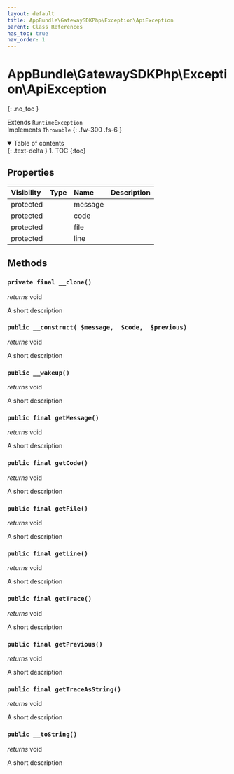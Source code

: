 ```yaml
---
layout: default
title: AppBundle\GatewaySDKPhp\Exception\ApiException
parent: Class References
has_toc: true
nav_order: 1
---
```


# AppBundle\GatewaySDKPhp\Exception\ApiException
{: .no_toc }

Extends `RuntimeException` <br> Implements `Throwable`
{: .fw-300 .fs-6 }

<details open markdown="block">
  <summary>
    Table of contents
  </summary>
  {: .text-delta }
1. TOC
{:toc}
</details>

## Properties

| Visibility | Type | Name | Description |
| :--- | :--- | :--- | :--- |
| protected |  | message |  |
| protected |  | code |  |
| protected |  | file |  |
| protected |  | line |  |


## Methods

### `private final __clone()`

*returns* void

A short description

### `public __construct( $message,  $code,  $previous)`

*returns* void

A short description

### `public __wakeup()`

*returns* void

A short description

### `public final getMessage()`

*returns* void

A short description

### `public final getCode()`

*returns* void

A short description

### `public final getFile()`

*returns* void

A short description

### `public final getLine()`

*returns* void

A short description

### `public final getTrace()`

*returns* void

A short description

### `public final getPrevious()`

*returns* void

A short description

### `public final getTraceAsString()`

*returns* void

A short description

### `public __toString()`

*returns* void

A short description

